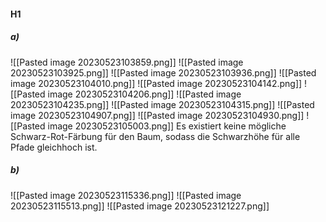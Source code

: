 #### H1
##### a)
![[Pasted image 20230523103859.png]]
![[Pasted image 20230523103925.png]]
![[Pasted image 20230523103936.png]]
![[Pasted image 20230523104010.png]]
![[Pasted image 20230523104142.png]]
![[Pasted image 20230523104206.png]]
![[Pasted image 20230523104235.png]]
![[Pasted image 20230523104315.png]]
![[Pasted image 20230523104907.png]]
![[Pasted image 20230523104930.png]]
![[Pasted image 20230523105003.png]]
Es existiert keine mögliche Schwarz-Rot-Färbung für den Baum, sodass die Schwarzhöhe für alle Pfade gleichhoch ist.

##### b)
![[Pasted image 20230523115336.png]]
![[Pasted image 20230523115513.png]]
![[Pasted image 20230523121227.png]]